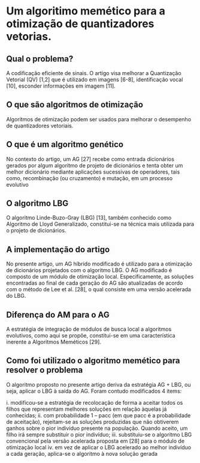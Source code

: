 # Um algoritimo memético para a otimização de quantizadores vetorias.

## Qual o problema?
A codificação eficiente de sinais. O artigo visa melhorar a Quantização Vetorial (QV) [1,2] que é utilizado em imagens [6-8], identificação vocal [10], esconder
informações em imagem [11].

## O que são algoritmos de otimização
Algoritmos de otimização podem ser usados para melhorar o desempenho de quantizadores vetoriais.

## O que é um algoritmo genético
No contexto do artigo, um AG [27] recebe como entrada dicionários
gerados por algum algoritmo de projeto de dicionários e tenta obter um melhor dicionário mediante aplicações sucessivas de
operadores, tais como, recombinação (ou cruzamento) e mutação, em um processo evolutivo

## O algoritmo LBG
O algoritmo Linde-Buzo-Gray (LBG) [13], também conhecido como Algoritmo de Lloyd Generalizado, constitui-se
na técnica mais utilizada para o projeto de dicionários. 

## A implementação do artigo

No presente artigo, um AG híbrido modificado é utilizado para a otimização de dicionários projetados com o
algoritmo LBG. O AG modificado é composto de um módulo de otimização local. Especificamente, as soluções encontradas
ao final de cada geração do AG são atualizadas de acordo com o método de Lee et al. [28], o qual consiste em uma versão
acelerada do LBG. 

## Diferença do AM para o AG
A estratégia de integração de módulos de busca local a algoritmos evolutivos, como aqui se propõe,
constitui-se em uma característica inerente a Algoritmos Meméticos [29].

## Como foi utilizado o algoritmo memético para resolver o problema

O algoritmo proposto no presente artigo deriva da estratégia AG + LBG, ou seja, aplicar o LBG à saída do AG. Foram contudo modificados 4 items:

i. modificou-se a estratégia de recolocação de forma a aceitar todos os filhos que representam melhores soluções em relação àquelas já conhecidas;
ii. com probabilidade 1 – pacc (em que pacc é a probabilidade de aceitação), rejeitam-se as soluções produzidas que não obtiverem ganhos sobre o pior indivíduo presente na população. Quando aceito, um filho irá sempre substituir o pior
indivíduo;
iii. substituiu-se o algoritmo LBG convencional pela versão acelerada proposta em [28] para o módulo de otimização
local
iv. em vez de aplicar o LBG acelerado ao melhor indivíduo a cada geração, aplica-se o algoritmo à nova solução gerada